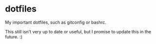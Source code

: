 # dotfiles

My important dotfiles, such as gitconfig or bashrc.

This still isn't very up to date or useful, but I promise to update this in the
future. :)
